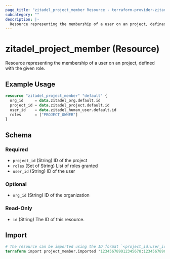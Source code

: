 ```yaml
---
page_title: "zitadel_project_member Resource - terraform-provider-zitadel"
subcategory: ""
description: |-
  Resource representing the membership of a user on an project, defined with the given role.
---
```


# zitadel_project_member (Resource)

Resource representing the membership of a user on an project, defined with the given role.

## Example Usage

```terraform
resource "zitadel_project_member" "default" {
  org_id     = data.zitadel_org.default.id
  project_id = data.zitadel_project.default.id
  user_id    = data.zitadel_human_user.default.id
  roles      = ["PROJECT_OWNER"]
}
```

<!-- schema generated by tfplugindocs -->
## Schema

### Required

- `project_id` (String) ID of the project
- `roles` (Set of String) List of roles granted
- `user_id` (String) ID of the user

### Optional

- `org_id` (String) ID of the organization

### Read-Only

- `id` (String) The ID of this resource.

## Import

```terraform
# The resource can be imported using the ID format `<project_id:user_id[:org_id]>`, e.g.
terraform import project_member.imported '123456789012345678:123456789012345678:123456789012345678'
```
